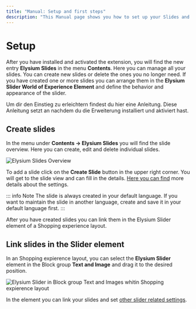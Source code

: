 ```yaml
---
title: "Manual: Setup and first steps"
description: "This Manual page shows you how to set up your Slides and link them with a Slider element in shoping expierence layout"
---
```


# Setup
After you have installed and activated the extension, you will find the new entry **Elysium Slides** in the menu **Contents**. Here you can manage all your slides. You can create new slides or delete the ones you no longer need. If you have created one or more slides you can arrange them in the **Elysium Slider World of Experience Element** and define the behavior and appearance of the slider.

Um dir den Einstieg zu erleichtern findest du hier eine Anleitung. Diese Anleitung setzt an nachdem du die Erweiterung installiert und aktiviert hast.

## Create slides
In the menu under **Contents -> Elysium Slides** you will find the slide overview. Here you can create, edit and delete individual slides.

<Image 
    src="/screenshots/de/admin-slides-listing-empty.png" 
    alt="Elysium Slides Overview" />

To add a slide click on the **Create Slide** button in the upper right corner. You will get to the slide view and can fill in the details. [Here you can find](/documentation/slide-elements/) more details about the settings.

::: info Note
The slide is always created in your default language. If you want to maintain the slide in another language, create and save it in your default language first.
:::

After you have created slides you can link them in the Elysium Slider element of a Shopping experience layout.

## Link slides in the Slider element

In an Shopping expierence layout, you can select the **Elysium Slider** element in the Block group **Text and Image** and drag it to the desired position.

<Image 
    src="/screenshots/de/admin-cms-block-selection.png" 
    alt="Elysium Slider in Block group Text and Images whitin Shopping expierence layout" />

In the element you can link your slides and set [other slider related settings](/documentation/cms-slider/).